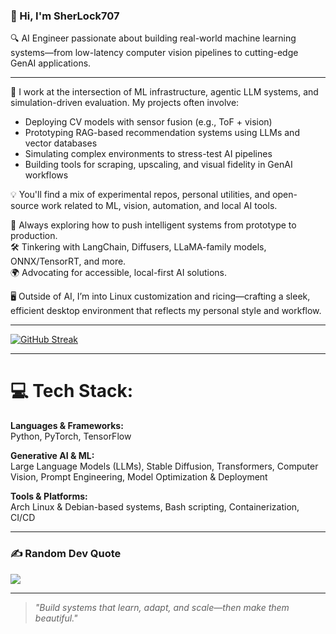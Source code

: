 ### 👋 Hi, I'm SherLock707

🔍 AI Engineer passionate about building real-world machine learning systems—from low-latency computer vision pipelines to cutting-edge GenAI applications.

---

🧠 I work at the intersection of ML infrastructure, agentic LLM systems, and simulation-driven evaluation. My projects often involve:  
- Deploying CV models with sensor fusion (e.g., ToF + vision)  
- Prototyping RAG-based recommendation systems using LLMs and vector databases  
- Simulating complex environments to stress-test AI pipelines  
- Building tools for scraping, upscaling, and visual fidelity in GenAI workflows  

💡 You'll find a mix of experimental repos, personal utilities, and open-source work related to ML, vision, automation, and local AI tools.

🚀 Always exploring how to push intelligent systems from prototype to production.  
🛠️ Tinkering with LangChain, Diffusers, LLaMA-family models, ONNX/TensorRT, and more.  
🌍 Advocating for accessible, local-first AI solutions.

🖥️ Outside of AI, I’m into Linux customization and ricing—crafting a sleek, efficient desktop environment that reflects my personal style and workflow.

---

[![GitHub Streak](https://github-readme-streak-stats.herokuapp.com?user=SherLock707&theme=catppuccin-mocha&card_width=500)](https://git.io/streak-stats)

---

# 💻 Tech Stack:

**Languages & Frameworks:**  
Python, PyTorch, TensorFlow

**Generative AI & ML:**  
Large Language Models (LLMs), Stable Diffusion, Transformers, Computer Vision, Prompt Engineering, Model Optimization & Deployment

**Tools & Platforms:**  
Arch Linux & Debian-based systems, Bash scripting, Containerization, CI/CD

---

### ✍️ Random Dev Quote
![](https://quotes-github-readme.vercel.app/api?type=horizontal&theme=tokyonight)

---

> _"Build systems that learn, adapt, and scale—then make them beautiful."_
